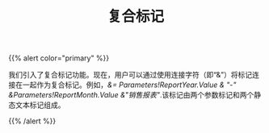 ﻿---
title: 复合标记
type: docs
weight: 10
url: /zh/reportingservices/composite-markers/
---
{{% alert color="primary" %}} 

我们引入了复合标记功能。现在，用户可以通过使用连接字符（即“&”）将标记连接在一起作为复合标记。例如，*&= Parameters!ReportYear.Value & "-" &Parameters!ReportMonth.Value &"销售报表"*.该标记由两个参数标记和两个静态文本标记组成。

{{% /alert %}}
